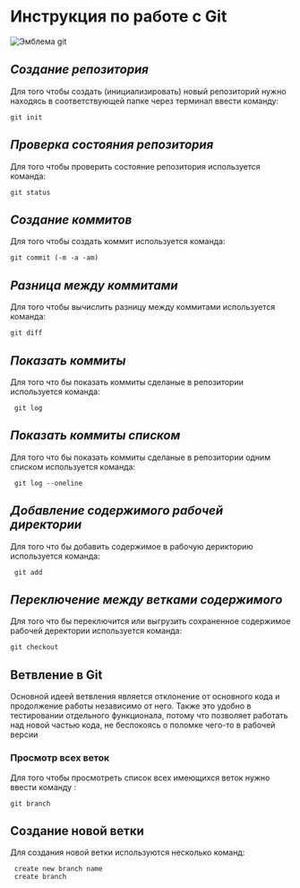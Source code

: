 # **Инструкция по работе с Git**

![Эмблема git](Gitimage.jpeg)

## *Создание репозитория*

Для того чтобы создать (инициализировать) новый репозиторий нужно находясь в соответствующей папке через терминал ввести команду:

    git init

## *Проверка состояния репозитория*

Для того чтобы проверить состояние репозитория используется команда:

    git status

## *Создание коммитов*

Для того чтобы создать коммит используется команда:

    git commit (-m -a -am)

## *Разница между коммитами*

Для того чтобы вычислить разницу между коммитами используется команда:

    git diff

## *Показать коммиты* 

Для того что бы показать коммиты сделаные в репозитории используется команда:

     git log

## *Показать коммиты списком*

Для того что бы показать коммиты сделаные в репозитории одним списком используется команда:

     git log --oneline

## *Добавление содержимого рабочей директории*

Для того что бы добавить содержимое в рабочую дерикторию используется команда:

     git add

## *Переключение между ветками содержимого*

Для того что бы переключится или выгрузить сохраненное содержимое рабочей деректории используется команда: 

    git checkout

## Ветвление в Git

Основной идеей ветвления является отклонение от основного кода и продолжение работы независимо от него. Также это удобно в тестировании отдельного функционала, потому что позволяет работать над новой частью кода, не беспокоясь о поломке чего-то в рабочей версии

### Просмотр всех веток

Для того чтобы просмотреть список всех имеющихся веток нужно ввести команду :

    git branch


## Создание новой ветки

Для создания новой ветки используются несколько команд:

     create new branch name
     create branch
